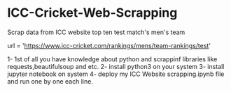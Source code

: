 # ICC-Cricket-Web-Scrapping
Scrap data from ICC website top ten test match's men's team 

url = 'https://www.icc-cricket.com/rankings/mens/team-rankings/test'

1- 1st of all you have knowledge about python and scrappinf libraries like requests,beautifulsoup and etc.
2- install python3 on your system
3- install jupyter notebook on system
4- deploy my ICC Website scrapping.ipynb file and run one by one each line.
